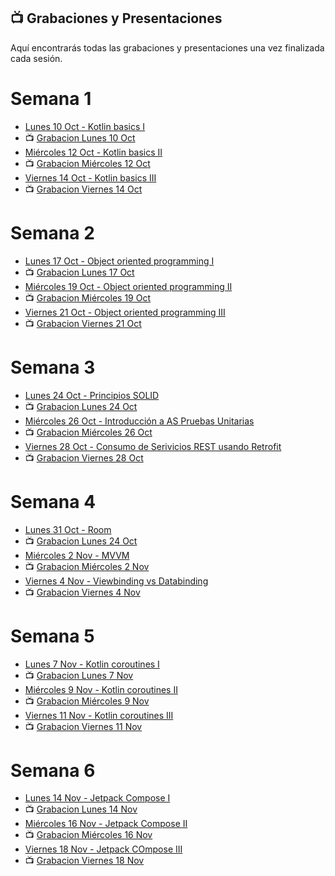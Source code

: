 ## 📺 Grabaciones y Presentaciones
Aquí encontrarás todas las grabaciones y presentaciones una vez finalizada cada sesión.

# Semana 1
- [Lunes 10 Oct - Kotlin basics I](https://drive.google.com/file/d/103MTNIR2uhxMVX1sUdPai5vUDAgvKD0V/view?usp=sharing)
- 📺 [Grabacion Lunes 10 Oct](https://drive.google.com/file/d/1ObG2Ccc-0o0oqQuB9ueIMn3Ex9T2dj2l/view?usp=sharing)
- [Miércoles 12 Oct - Kotlin basics II](https://drive.google.com/file/d/157uZrKLx0Ruy-IGU5LZiK33iunfR53wk/view?usp=sharing)
- 📺 [Grabacion Miércoles 12 Oct](https://drive.google.com/file/d/1YU-FgLAL6FSHmcLlgxlDHbXhBN-iU3gM/view?usp=sharing)
- [Viernes 14 Oct - Kotlin basics III](https://drive.google.com/file/d/103MTNIR2uhxMVX1sUdPai5vUDAgvKD0V/view?usp=sharing)
- 📺 [Grabacion Viernes 14 Oct](https://drive.google.com/file/d/1VCC1q972Z7KpcyTha4DYnUSz-raGemNA/view?usp=sharing)

# Semana 2
- [Lunes 17 Oct - Object oriented programming I](https://drive.google.com/file/d/1YGY3zd17ANsZLl_FYKOEVYzi6yBQ4Ewv/view?usp=sharing)
- 📺 [Grabacion Lunes 17 Oct](https://drive.google.com/file/d/105b-daOL58kTf5dQpB-eb5qat-Y9qpQ_/view?usp=sharing)
- [Miércoles 19 Oct - Object oriented programming II](https://drive.google.com/file/d/1ESmk3-jTHO5NOd7s6yMDBjLfENSuVAva/view?usp=sharing)
- 📺 [Grabacion Miércoles 19 Oct](https://drive.google.com/file/d/1yO2GV3SAw8nNJYKuWtZLarXmgWwbdeG5/view?usp=sharing)
- [Viernes 21 Oct - Object oriented programming III](https://drive.google.com/file/d/1Ay8G5otOTSvofUoo8UH9afhhVAfhzruS/view?usp=sharing)
- 📺 [Grabacion Viernes 21 Oct](https://drive.google.com/file/d/1o9zw-0yL_OLLDFlYGhBVK9dYISue5R5f/view?usp=sharing)

# Semana 3
- [Lunes 24 Oct - Principios SOLID](https://drive.google.com/file/d/13nxpdrAv_UhqJGnZF67ubgSSIEqX5BgZ/view?usp=sharing)
- 📺 [Grabacion Lunes 24 Oct](https://drive.google.com/file/d/1dKui03Tj4PqnxMSkIwtNRLrThyeUuYmn/view?usp=sharing)
- [Miércoles 26 Oct - Introducción a AS Pruebas Unitarias](https://drive.google.com/file/d/14PkeDrg_Dm3bwqqbLieQF7ZNTCt2scbl/view?usp=sharing)
- 📺 [Grabacion Miércoles 26 Oct](https://drive.google.com/file/d/1aoyLnQcQfXnA3cAWG2LNIpTuNE3mXof2/view?usp=sharing)
- [Viernes 28 Oct - Consumo de Serivicios REST usando Retrofit](https://drive.google.com/file/d/1ho5jHTzVovDJ4Mj3t69K9i0xRrGd-32f/view?usp=sharing)
- 📺 [Grabacion Viernes 28 Oct](https://drive.google.com/file/d/1avdq3mph2vWk10lAF_xl65CmWNfU7LUm/view?usp=sharing)

# Semana 4
- [Lunes 31 Oct - Room ](https://drive.google.com/file/d/1h07QwsfUYOXCyKfxwn6g3EbSjTyzXc2U/view?usp=sharing)
- 📺 [Grabacion Lunes 24 Oct](https://drive.google.com/file/d/1fZnIDA3dvFnGcFop48wIIQ5mXlcQK7Z1/view?usp=sharing)
- [Miércoles 2 Nov - MVVM](https://drive.google.com/file/d/12PJVaqwfq3gbqfljgwtFVGZ028lhsAo9/view?usp=sharing)
- 📺 [Grabacion Miércoles 2 Nov](https://drive.google.com/file/d/1rggkUO1p8pjf59MRmIw0wJP7cyc0dWBb/view?usp=share_link)
- [Viernes 4 Nov - Viewbinding vs Databinding](https://drive.google.com/file/d/1Q0oJr6k1PQFdnmwYppPLjuamozdrfU8n/view?usp=sharing)
- 📺 [Grabacion Viernes 4 Nov](https://drive.google.com/file/d/1HzNTyzL-g2CWhDqXQ-fIYl4DxFWpV6ZH/view?usp=sharing)


# Semana 5
- [Lunes 7 Nov - Kotlin coroutines I](https://drive.google.com/file/d/16LAWO3C50NShn696WlSyt6svuW4domBt/view?usp=sharing)
- 📺 [Grabacion Lunes 7 Nov](https://drive.google.com/file/d/15poI4GfwYt5hVYmejpCj_FkhIWozLxrI/view?usp=sharing)
- [Miércoles 9 Nov - Kotlin coroutines II](https://drive.google.com/file/d/1GrvJwV9yEbEnnaxa_lw-EVSDVGLG0enJ/view?usp=sharing)
- 📺 [Grabacion Miércoles 9 Nov](https://drive.google.com/file/d/1ol-eqmmpH3sRZQV7XgkFonLcFw5kD5C6/view?usp=sharing)
- [Viernes 11 Nov - Kotlin coroutines III](https://drive.google.com/file/d/1yqfmocCC3POVBJ0ONEoFwQOAVV3gQgoV/view?usp=sharing)
- 📺 [Grabacion Viernes 11 Nov](https://drive.google.com/file/d/1YM_9dNsNiAN2_fhD5rGo7T6n_aEpQOOo/view?usp=sharing)

# Semana 6
- [Lunes 14 Nov - Jetpack Compose I](https://drive.google.com/file/d/1vkRZ583U-kjfabz8mtryuNS6d-zehnb_/view?usp=sharing)
- 📺 [Grabacion Lunes 14 Nov](https://drive.google.com/file/d/1mlJ98mTZr4lwPdZX5iXtXtgjKMRZ6OZ7/view?usp=sharing)
- [Miércoles 16 Nov - Jetpack Compose II](https://drive.google.com/file/d/1d49-NsDgHZXURfumkZLErujSotkbqwIn/view?usp=sharing)
- 📺 [Grabacion Miércoles 16 Nov](https://drive.google.com/file/d/1H2r4YgYW5pU8lCQ4KkBxPy8U8Ji190A9/view?usp=sharing)
- [Viernes 18 Nov - Jetpack COmpose III](https://drive.google.com/file/d/1UkEX1s8cP37lARB1gErtti7iOMj6eqNA/view?usp=sharing)
- 📺 [Grabacion Viernes 18 Nov](https://drive.google.com/file/d/1DENynr4lAppY7H730QWQUzZRuY9SKX3o/view?usp=sharing)
